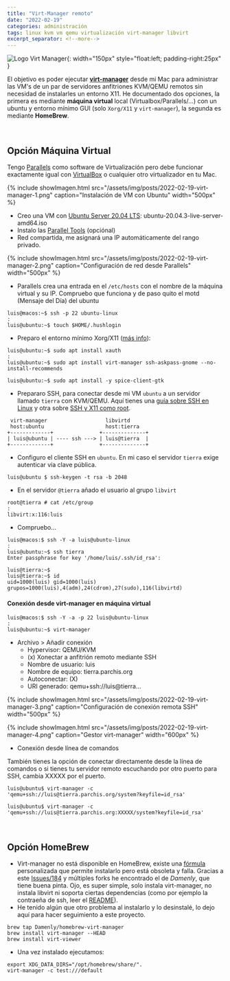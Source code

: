 ```yaml
---
title: "Virt-Manager remoto"
date: "2022-02-19"
categories: administración
tags: linux kvm vm qemu virtualización virt-manager libvirt
excerpt_separator: <!--more-->
---
```


![Logo Virt Manager](/assets/img/posts/logo-virtmanager.svg){: width="150px" style="float:left; padding-right:25px" } 


El objetivo es poder ejecutar **[virt-manager](https://virt-manager.org)** desde mi Mac para administrar las VM's de un par de servidores anfitriones KVM/QEMU remotos sin necesidad de instalarles un entorno X11. He documentado dos opciones, la primera es mediante **máquina virtual** local (Virtualbox/Parallels/...) con un ubuntu y entorno mínimo GUI (solo `Xorg/X11` y `virt-manager`), la segunda es mediante **HomeBrew**.


<br clear="left"/>
<!--more-->


## Opción Máquina Virtual 

Tengo [Parallels](https://www.parallels.com/es/) como software de Virtualización pero debe funcionar exactamente igual con [VirtualBox](https://www.virtualbox.org) o cualquier otro virtualizador en tu Mac. 

{% include showImagen.html 
      src="/assets/img/posts/2022-02-19-virt-manager-1.png" 
      caption="Instalación de VM con Ubuntu" 
      width="500px"
      %}

- Creo una VM con [Ubuntu Server 20.04 LTS](https://ubuntu.com/server/docs/installation): ubuntu-20.04.3-live-server-amd64.iso
- Instalo las [Parallel Tools](https://kb.parallels.com/en/121370) (opciónal)
- Red compartida, me asignará una IP automáticamente del rango privado.

{% include showImagen.html 
      src="/assets/img/posts/2022-02-19-virt-manager-2.png" 
      caption="Configuración de red desde Parallels" 
      width="500px"
      %}

- Parallels crea una entrada en el `/etc/hosts` con el nombre de la máquina virtual y su IP. Compruebo que funciona y de paso quito el motd (Mensaje del Día) del ubuntu

```
luis@macos:~$ ssh -p 22 ubuntu-linux
: 
luis@ubuntu:~$ touch $HOME/.hushlogin
```

- Preparo el entorno mínimo Xorg/X11 ([más info](https://help.ubuntu.com/community/ServerGUI)): 
  
```
luis@ubuntu:~$ sudo apt install xauth
:
luis@ubuntu:~$ sudo apt install virt-manager ssh-askpass-gnome --no-install-recommends

luis@ubuntu:~$ sudo apt install -y spice-client-gtk

```

-  Prepararo SSH, para conectar desde mi VM `ubuntu` a un servidor llamado `tierra` con KVM/QEMU. Aquí tienes una [guía sobre SSH en Linux](https://www.luispa.com/linux/2006/11/13/ssh.html) y otra sobre [SSH y X11 como root](https://www.luispa.com/linux/2017/02/11/x11-desde-root.html). 
  
```
 virt-manager                   libvirtd
 host:ubuntu                    host:tierra
+-------------+               +--------------+
| luis@ubuntu | ---- ssh ---> | luis@tierra  |
+-------------+               +--------------+
```

- Configuro el cliente SSH en `ubuntu`. En mi caso el servidor `tierra` exige autenticar vía clave pública.

```
luis@ubuntu $ ssh-keygen -t rsa -b 2048
```

- En el servidor `@tierra` añado el usuario al grupo `libvirt`

```
root@tierra # cat /etc/group
:
libvirt:x:116:luis
```

- Compruebo... 
  
```
luis@macos:$ ssh -Y -a luis@ubuntu-linux
:
luis@ubuntu:~$ ssh tierra
Enter passphrase for key '/home/luis/.ssh/id_rsa':

luis@tierra:~$
luis@tierra:~$ id
uid=1000(luis) gid=1000(luis) grupos=1000(luis),4(adm),24(cdrom),27(sudo),116(libvirtd)
```

#### Conexión desde virt-manager en máquina virtual

``` 
luis@macos:$ ssh -Y -a -p 22 luis@ubuntu-linux
:
luis@ubuntu:~$ virt-manager
```

- Archivo > Añadir conexión 
  - Hypervisor: QEMU/KVM
  - (x) Xonectar a anfitrión remoto mediante SSH
  - Nombre de usuario: luis
  - Nombre de equipo: tierra.parchis.org
  - Autoconectar: (X)
  - URI generado: qemu+ssh://luis@tierra... 


{% include showImagen.html 
      src="/assets/img/posts/2022-02-19-virt-manager-3.png" 
      caption="Configuración de conexión remota SSH" 
      width="500px"
      %}

{% include showImagen.html 
      src="/assets/img/posts/2022-02-19-virt-manager-4.png" 
      caption="Gestor virt-manager" 
      width="600px"
      %}

- Conexión desde línea de comandos

También tienes la opción de conectar directamente desde la línea de comandos o si tienes tu servidor remoto escuchando por otro puerto para SSH, cambia XXXXX por el puerto.

```
luis@ubuntu$ virt-manager -c 'qemu+ssh://luis@tierra.parchis.org/system?keyfile=id_rsa'

luis@ubuntu$ virt-manager -c 'qemu+ssh://luis@tierra.parchis.org:XXXXX/system?keyfile=id_rsa'

```

<br/>

## Opción HomeBrew

- Virt-manager no está disponible en HomeBrew, existe una [fórmula](https://github.com/jeffreywildman/homebrew-virt-manager) personalizada que permite instalarlo pero está obsoleta y falla. Gracias a este [Issues/184](https://github.com/jeffreywildman/homebrew-virt-manager/issues/184) y múltiples forks he encontrado el de *Damenly*, que tiene buena pinta. Ojo, es super simple, solo instala virt-manager, no instala libvirt ni soporta ciertas dependencias (como por ejemplo la contraeña de ssh, leer el [README](https://github.com/Damenly/homebrew-virt-manager)). 
- He tenido algún que otro problema al instalarlo y lo desinstalé, lo dejo aquí para hacer seguimiento a este proyecto. 
```
brew tap Damenly/homebrew-virt-manager
brew install virt-manager --HEAD
brew install virt-viewer
```
- Una vez instalado ejecutamos: 
```
export XDG_DATA_DIRS="/opt/homebrew/share/".
virt-manager -c test:///default
```


<br/>

